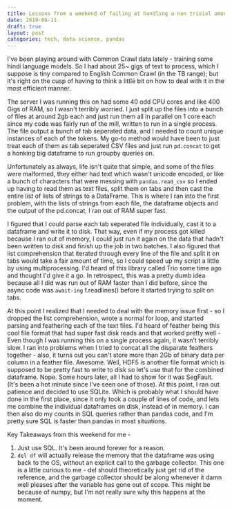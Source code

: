 ```yaml
---
title: Lessons from a weekend of failing at handling a non trivial amount of text
date: 2019-06-11
draft: true
layout: post
categories: tech, data science, pandas
---
```

I've been playing around with Common Crawl data lately - training some hindi language models. So I had about 25~ gigs of text to process, which I suppose is tiny compared to English Common Crawl (in the TB range); but it's right on the cusp of having to think a little bit on how to deal with it in the most efficient manner.

The server I was running this on had some 40 odd CPU cores and like 400 Gigs of RAM, so I wasn't terribly worried. I just split up the files into a bunch of files at around 2gb each and just run them all in parallel on 1 core each since my code was fairly run of the mill, written to run in a single process. The file output a bunch of tab seperated data, and I needed to count unique instances of each of the tokens. My go-to method would have been to just treat each of them as tab seperated CSV files and just run `pd.concat` to get a honking big dataframe to run groupby queries on.

Unfortunately as always, life isn't quite that simple, and some of the files were malformed, they either had text which wasn't unicode encoded, or like a bunch of characters that were messing with `pandas.read_csv` so I ended up having to read them as text files, split them on tabs and then cast the entire list of lists of strings to a DataFrame. This is where I ran into the first problem, with the lists of strings from each file, the dataframe objects and the output of the pd.concat, I ran out of RAM super fast.

I figured that I could parse each tab seperated file individually, cast it to a dataframe and write it to disk. That way, even if my process got killed because I ran out of memory, I could just run it again on the data that hadn't been written to disk and finish up the job in two batches. I also figured that list comprehension that iterated through every line of the file and split it on tabs would take a fair amount of time, so I could speed up my script a little by using multiprocessing. I'd heard of this library called Trio some time ago and thought I'd give it a go. In retrospect, this was a pretty dumb idea because all I did was run out of RAM faster than I did before, since the async code was `await-ing` f.readlines() before it started trying to split on tabs.

At this point I realized that I needed to deal with the memory issue first - so I dropped the list comprehension, wrote a normal for loop, and started parsing and feathering each of the text files. I'd heard of feather being this cool file format that had super fast disk reads and that worked pretty well - Even though I was running this on a single process again, it wasn't terribly slow. I ran into problems when I tried to concat all the disparate feathers together - also, it turns out you can't store more than 2Gb of binary data per column in a feather file. Awesome. Well, HDF5 is another file format which is supposed to be pretty fast to write to disk so let's use that for the combined dataframe. Nope. Some hours later, all I had to show for it was SegFault. (It's been a hot minute since I've seen one of those). At this point, I ran out patience and decided to use SQLite. Which is probably what I should have done in the first place, since it only took a couple of lines of code, and lets me combine the individual dataframes on disk, instead of in memory. I can then also do my counts in SQL queries rather than pandas code, and I'm pretty sure SQL is faster than pandas in most situations.

Key Takeaways from this weekend for me -

1. Just use SQL. It's been around forever for a reason.
2. `del df` will actually release the memory that the dataframe was using back to the OS, without an explicit call to the garbage collector. This one is a little curious to me - del should theoretically just get rid of the reference, and the garbage collector should be along whenever it damn well pleases after the variable has gone out of scope. This might be because of numpy, but I'm not really sure why this happens at the moment.
